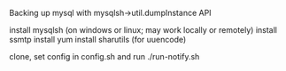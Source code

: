 Backing up mysql with  mysqlsh->util.dumpInstance API

install mysqlsh (on windows or linux; may work locally or remotely)
install ssmtp
install  yum install sharutils (for uuencode)

clone, set config in  config.sh and run ./run-notify.sh
